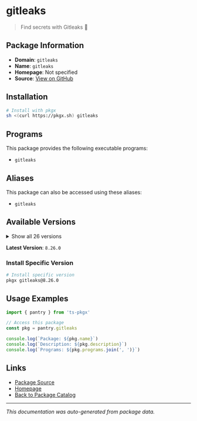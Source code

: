 # gitleaks

> Find secrets with Gitleaks 🔑

## Package Information

- **Domain**: `gitleaks`
- **Name**: `gitleaks`
- **Homepage**: Not specified
- **Source**: [View on GitHub](https://github.com/pkgxdev/pantry/tree/main/projects/gitleaks.io/package.yml)

## Installation

```bash
# Install with pkgx
sh <(curl https://pkgx.sh) gitleaks
```

## Programs

This package provides the following executable programs:

- `gitleaks`

## Aliases

This package can also be accessed using these aliases:

- `gitleaks`

## Available Versions

<details>
<summary>Show all 26 versions</summary>

- `8.26.0`, `8.25.1`, `8.25.0`, `8.24.3`, `8.24.2`
- `8.24.0`, `8.23.3`, `8.23.2`, `8.23.1`, `8.23.0`
- `8.22.1`, `8.22.0`, `8.21.4`, `8.21.3`, `8.21.2`
- `8.21.1`, `8.21.0`, `8.20.1`, `8.20.0`, `8.19.3`
- `8.19.2`, `8.19.1`, `8.18.4`, `8.18.3`, `8.18.2`
- `8.18.1`

</details>

**Latest Version**: `8.26.0`

### Install Specific Version

```bash
# Install specific version
pkgx gitleaks@8.26.0
```

## Usage Examples

```typescript
import { pantry } from 'ts-pkgx'

// Access this package
const pkg = pantry.gitleaks

console.log(`Package: ${pkg.name}`)
console.log(`Description: ${pkg.description}`)
console.log(`Programs: ${pkg.programs.join(', ')}`)
```

## Links

- [Package Source](https://github.com/pkgxdev/pantry/tree/main/projects/gitleaks.io/package.yml)
- [Homepage](#)
- [Back to Package Catalog](../package-catalog.md)

---

*This documentation was auto-generated from package data.*
